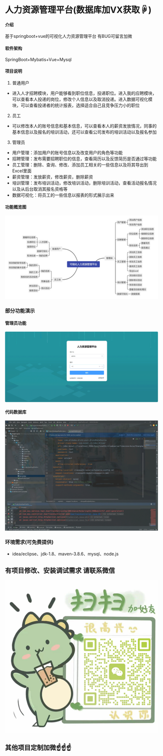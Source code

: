 # 人力资源管理平台(数据库加VX获取☟)

#### 介绍
基于springboot+vue的可视化人力资源管理平台
有BUG可留言加微

#### 软件架构
SpringBoot+Mybatis+Vue+Mysql


#### 项目说明

1.  普通用户
- 进入人才招聘模块，用户能够看到职位信息，投递职位。进入我的应聘模块，可以查看本人投递的岗位，修改个人信息以及取消投递。进入数据可视化模块，可以查看投递者的统计报表，选择适合自己且竞争压力小的职位
2.  员工
- 可以修改本人的账号信息和基本信息，可以查看本人的薪资发放情况，同事的基本信息以及报名的培训活动，还可以查看公司发布的培训活动以及报名参加
3.  管理员
- 用户管理：添加用户的账号信息以及改变用户的角色等功能
- 招聘管理：发布需要招聘职位的信息，查看简历以及反馈简历是否通过等功能
- 员工管理：删除、查询、修改、添加员工相关的一些信息以及将其导出到Excel里面
- 薪资管理：发放薪资，修改薪资，删除薪资
- 培训管理：发布培训活动，修改培训活动，删除培训活动，查看活动报名情况以及从后台取消其报名资格等
- 数据可视化：将员工的一些信息以报表的形式展示出来

#### 功能概览图
![输入图片说明](photo/%E5%8A%9F%E8%83%BD%E5%9B%BE.png)

### 部分功能演示
#### 管理员功能
![输入图片说明](photo/%E7%AE%A1%E7%90%86%E5%91%98%E5%8A%9F%E8%83%BD-1.gif)

#### 代码数据库
![输入图片说明](photo/%E4%BB%A3%E7%A0%81%E6%95%B0%E6%8D%AE%E5%BA%93.gif)

### 环境需求(可免费提供)
- idea/eclipse、jdk-1.8、maven-3.8.6、mysql、node.js


## 有项目修改、安装调试需求 请联系微信
![输入图片说明](photo/0-WeChat.png)

## 其他项目定制加微☝☝☝



